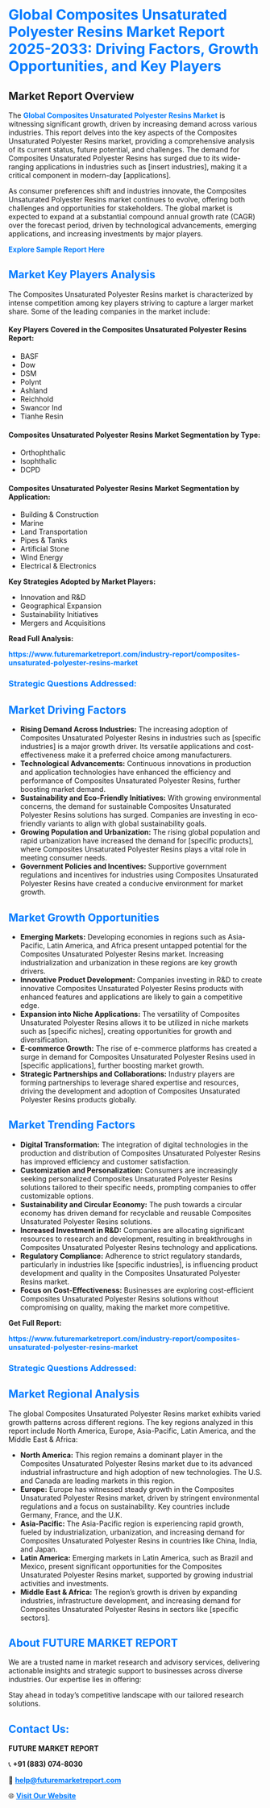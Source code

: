 <h1 style="color: #007BFF;">Global Composites Unsaturated Polyester Resins Market Report 2025-2033: Driving Factors, Growth Opportunities, and Key Players</h1>

<section id="overview">
<h2>Market Report Overview</h2>
<p>The <a href="https://www.futuremarketreport.com/industry-report/composites-unsaturated-polyester-resins-market" style="color: #007BFF; text-decoration: none;"><strong>Global Composites Unsaturated Polyester Resins Market</strong></a> is witnessing significant growth, driven by increasing demand across various industries. This report delves into the key aspects of the Composites Unsaturated Polyester Resins market, providing a comprehensive analysis of its current status, future potential, and challenges. The demand for Composites Unsaturated Polyester Resins has surged due to its wide-ranging applications in industries such as [insert industries], making it a critical component in modern-day [applications].</p>
<p>As consumer preferences shift and industries innovate, the Composites Unsaturated Polyester Resins market continues to evolve, offering both challenges and opportunities for stakeholders. The global market is expected to expand at a substantial compound annual growth rate (CAGR) over the forecast period, driven by technological advancements, emerging applications, and increasing investments by major players.</p>
</section>

<section id="overview">
<p><a href="https://www.futuremarketreport.com/request-sample/reportId=98248" style="color: #007BFF; text-decoration: none;"><strong>Explore Sample Report Here</strong></a></p>
</section>

<section id="key-players">
<h2 style="color: #007BFF;">Market Key Players Analysis</h2>
<p>The Composites Unsaturated Polyester Resins market is characterized by intense competition among key players striving to capture a larger market share. Some of the leading companies in the market include:</p>
<h4>Key Players Covered in the Composites Unsaturated Polyester Resins Report:</h4>
<ul><li>BASF</li><li>Dow</li><li>DSM</li><li>Polynt</li><li>Ashland</li><li>Reichhold</li><li>Swancor Ind</li><li>Tianhe Resin</li></ul>
<h4>Composites Unsaturated Polyester Resins Market Segmentation by Type:</h4>
<ul><li>Orthophthalic</li><li>Isophthalic</li><li>DCPD</li></ul>

<h4>Composites Unsaturated Polyester Resins Market Segmentation by Application:</h4>
<ul><li>Building &amp; Construction</li><li>Marine</li><li>Land Transportation</li><li>Pipes &amp; Tanks</li><li>Artificial Stone</li><li>Wind Energy</li><li>Electrical &amp; Electronics</li></ul>
<p><strong>Key Strategies Adopted by Market Players:</strong></p>
<ul>
<li>Innovation and R&D</li>
<li>Geographical Expansion</li>
<li>Sustainability Initiatives</li>
<li>Mergers and Acquisitions</li>
</ul>
</section>

<section>
<p><strong>Read Full Analysis: </strong></p><a href="https://www.futuremarketreport.com/industry-report/composites-unsaturated-polyester-resins-market" style="color: #007BFF; text-decoration: none;"><strong>https://www.futuremarketreport.com/industry-report/composites-unsaturated-polyester-resins-market</strong></a>
<h3 style="color: #007BFF;">Strategic Questions Addressed:</h3>
</section>

<section id="driving-factors">
<h2 style="color: #007BFF;">Market Driving Factors</h2>
<ul>
<li><strong>Rising Demand Across Industries:</strong> The increasing adoption of Composites Unsaturated Polyester Resins in industries such as [specific industries] is a major growth driver. Its versatile applications and cost-effectiveness make it a preferred choice among manufacturers.</li>
<li><strong>Technological Advancements:</strong> Continuous innovations in production and application technologies have enhanced the efficiency and performance of Composites Unsaturated Polyester Resins, further boosting market demand.</li>
<li><strong>Sustainability and Eco-Friendly Initiatives:</strong> With growing environmental concerns, the demand for sustainable Composites Unsaturated Polyester Resins solutions has surged. Companies are investing in eco-friendly variants to align with global sustainability goals.</li>
<li><strong>Growing Population and Urbanization:</strong> The rising global population and rapid urbanization have increased the demand for [specific products], where Composites Unsaturated Polyester Resins plays a vital role in meeting consumer needs.</li>
<li><strong>Government Policies and Incentives:</strong> Supportive government regulations and incentives for industries using Composites Unsaturated Polyester Resins have created a conducive environment for market growth.</li>
</ul>
</section>

<section id="growth-opportunities">
<h2 style="color: #007BFF;">Market Growth Opportunities</h2>
<ul>
<li><strong>Emerging Markets:</strong> Developing economies in regions such as Asia-Pacific, Latin America, and Africa present untapped potential for the Composites Unsaturated Polyester Resins market. Increasing industrialization and urbanization in these regions are key growth drivers.</li>
<li><strong>Innovative Product Development:</strong> Companies investing in R&D to create innovative Composites Unsaturated Polyester Resins products with enhanced features and applications are likely to gain a competitive edge.</li>
<li><strong>Expansion into Niche Applications:</strong> The versatility of Composites Unsaturated Polyester Resins allows it to be utilized in niche markets such as [specific niches], creating opportunities for growth and diversification.</li>
<li><strong>E-commerce Growth:</strong> The rise of e-commerce platforms has created a surge in demand for Composites Unsaturated Polyester Resins used in [specific applications], further boosting market growth.</li>
<li><strong>Strategic Partnerships and Collaborations:</strong> Industry players are forming partnerships to leverage shared expertise and resources, driving the development and adoption of Composites Unsaturated Polyester Resins products globally.</li>
</ul>
</section>

<section id="trending-factors">
<h2 style="color: #007BFF;">Market Trending Factors</h2>
<ul>
<li><strong>Digital Transformation:</strong> The integration of digital technologies in the production and distribution of Composites Unsaturated Polyester Resins has improved efficiency and customer satisfaction.</li>
<li><strong>Customization and Personalization:</strong> Consumers are increasingly seeking personalized Composites Unsaturated Polyester Resins solutions tailored to their specific needs, prompting companies to offer customizable options.</li>
<li><strong>Sustainability and Circular Economy:</strong> The push towards a circular economy has driven demand for recyclable and reusable Composites Unsaturated Polyester Resins solutions.</li>
<li><strong>Increased Investment in R&D:</strong> Companies are allocating significant resources to research and development, resulting in breakthroughs in Composites Unsaturated Polyester Resins technology and applications.</li>
<li><strong>Regulatory Compliance:</strong> Adherence to strict regulatory standards, particularly in industries like [specific industries], is influencing product development and quality in the Composites Unsaturated Polyester Resins market.</li>
<li><strong>Focus on Cost-Effectiveness:</strong> Businesses are exploring cost-efficient Composites Unsaturated Polyester Resins solutions without compromising on quality, making the market more competitive.</li>
</ul>
</section>

<section>
<p><strong>Get Full Report: </strong></p><a href="https://www.futuremarketreport.com/industry-report/composites-unsaturated-polyester-resins-market" style="color: #007BFF; text-decoration: none;"><strong>https://www.futuremarketreport.com/industry-report/composites-unsaturated-polyester-resins-market</strong></a>
<h3 style="color: #007BFF;">Strategic Questions Addressed:</h3>
</section>


<section id="regional-analysis">
<h2 style="color: #007BFF;">Market Regional Analysis</h2>
<p>The global Composites Unsaturated Polyester Resins market exhibits varied growth patterns across different regions. The key regions analyzed in this report include North America, Europe, Asia-Pacific, Latin America, and the Middle East & Africa:</p>
<ul>
<li><strong>North America:</strong> This region remains a dominant player in the Composites Unsaturated Polyester Resins market due to its advanced industrial infrastructure and high adoption of new technologies. The U.S. and Canada are leading markets in this region.</li>
<li><strong>Europe:</strong> Europe has witnessed steady growth in the Composites Unsaturated Polyester Resins market, driven by stringent environmental regulations and a focus on sustainability. Key countries include Germany, France, and the U.K.</li>
<li><strong>Asia-Pacific:</strong> The Asia-Pacific region is experiencing rapid growth, fueled by industrialization, urbanization, and increasing demand for Composites Unsaturated Polyester Resins in countries like China, India, and Japan.</li>
<li><strong>Latin America:</strong> Emerging markets in Latin America, such as Brazil and Mexico, present significant opportunities for the Composites Unsaturated Polyester Resins market, supported by growing industrial activities and investments.</li>
<li><strong>Middle East & Africa:</strong> The region’s growth is driven by expanding industries, infrastructure development, and increasing demand for Composites Unsaturated Polyester Resins in sectors like [specific sectors].</li>
</ul>
</section>

<footer>
<h2 style="color: #007BFF;">About FUTURE MARKET REPORT</h2>
<p>We are a trusted name in market research and advisory services, delivering actionable insights and strategic support to businesses across diverse industries. Our expertise lies in offering:</p>

<p>Stay ahead in today’s competitive landscape with our tailored research solutions.</p>

<h2 style="color: #007BFF;">Contact Us:</h2>
<p><strong>FUTURE MARKET REPORT</strong></p>
<p>📞 <strong>+91 (883) 074-8030</strong></p>
<p>📧 <strong><a href="mailto:help@futuremarketreport.com" style="color: #007BFF;">help@futuremarketreport.com</a></strong></p>
<p>🌐 <strong><a href="https://www.futuremarketreport.com/" style="color: #007BFF;">Visit Our Website</a></strong></p>
</footer>